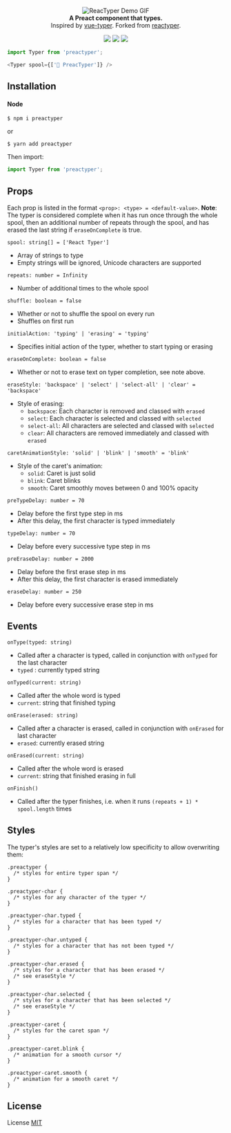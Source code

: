 <p align="center">
  <img alt="ReacTyper Demo GIF" src="demo.gif">
  <br />
  <b>A Preact component that types.</b>
  <br />
  Inspired by <a href="https://github.com/cngu/vue-typer">vue-typer</a>.
  Forked from <a href="https://github.com/Li357/reactyper">reactyper</a>.
  <p align="center">
    <img src="https://img.shields.io/npm/v/preactyper?style=flat-square" />
    <img src="https://img.shields.io/npm/dm/preactyper?style=flat-square" />
    <img src="https://img.shields.io/github/license/ndom91/preactyper?style=flat-square" />
  </p>
</p>



```js
import Typer from 'preactyper';

<Typer spool={['🎉 PreacTyper']} />
```

## Installation

#### Node

    $ npm i preactyper

or

    $ yarn add preactyper

Then import:

```js
import Typer from 'preactyper';
```

## Props

Each prop is listed in the format `<prop>: <type> = <default-value>`. **Note**: The typer is considered complete when it has run once through the whole spool, then an additional number of repeats through the spool, and has erased the last string if `eraseOnComplete` is true.

`spool: string[] = ['React Typer']`

- Array of strings to type
- Empty strings will be ignored, Unicode characters are supported

`repeats: number = Infinity`

- Number of additional times to the whole spool

`shuffle: boolean = false`

- Whether or not to shuffle the spool on every run
- Shuffles on first run

`initialAction: 'typing' | 'erasing' = 'typing'`

- Specifies initial action of the typer, whether to start typing or erasing

`eraseOnComplete: boolean = false`

- Whether or not to erase text on typer completion, see note above.

`eraseStyle: 'backspace' | 'select' | 'select-all' | 'clear' = 'backspace'`

- Style of erasing:
	- `backspace`: Each character is removed and classed with `erased`
	- `select`: Each character is selected and classed with `selected`
	- `select-all`: All characters are selected and classed with `selected`
	- `clear`: All characters are removed immediately and classed with `erased`

`caretAnimationStyle: 'solid' | 'blink' | 'smooth' = 'blink'`

- Style of the caret's animation:
	- `solid`: Caret is just solid
	- `blink`: Caret blinks
	- `smooth`: Caret smoothly moves between 0 and 100% opacity

`preTypeDelay: number = 70`

- Delay before the first type step in ms
- After this delay, the first character is typed immediately

`typeDelay: number = 70`

- Delay before every successive type step in ms

`preEraseDelay: number = 2000`
- Delay before the first erase step in ms
- After this delay, the first character is erased immediately

`eraseDelay: number = 250`

- Delay before every successive erase step in ms

## Events

`onType(typed: string)`

- Called after a character is typed, called in conjunction with `onTyped` for the last character
- `typed` : currently typed string

`onTyped(current: string)`

- Called after the whole word is typed
- `current`: string that finished typing

`onErase(erased: string)`

- Called after a character is erased, called in conjunction with `onErased` for last character
- `erased`: currently erased string

`onErased(current: string)`

- Called after the whole word is erased
- `current`: string that finished erasing in full

`onFinish()`

- Called after the typer finishes, i.e. when it runs `(repeats + 1) * spool.length` times

## Styles

The typer's styles are set to a relatively low specificity to allow overwriting them:

```
.preactyper {
  /* styles for entire typer span */
}
 
.preactyper-char {
  /* styles for any character of the typer */
}
 
.preactyper-char.typed {
  /* styles for a character that has been typed */
}
 
.preactyper-char.untyped {
  /* styles for a character that has not been typed */
}
 
.preactyper-char.erased {
  /* styles for a character that has been erased */
  /* see eraseStyle */
}
 
.preactyper-char.selected {
  /* styles for a character that has been selected */
  /* see eraseStyle */
}
 
.preactyper-caret {
  /* styles for the caret span */
}
 
.preactyper-caret.blink {
  /* animation for a smooth cursor */
}
 
.preactyper-caret.smooth {
  /* animation for a smooth caret */
}
```

## License


License [MIT](https://opensource.org/licenses/MIT)

